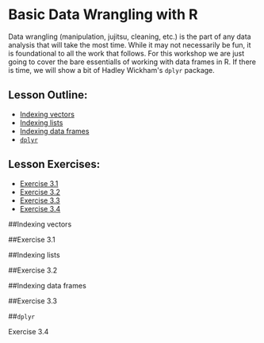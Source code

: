 # Basic Data Wrangling with R

Data wrangling (manipulation, jujitsu, cleaning, etc.) is the part of any data
analysis that will take the most time.  While it may not necessarily be fun, it
is foundational to all the work that follows.  For this workshop we are just 
going to cover the bare essentialls of working with data frames in R.  If there
is time, we will show a bit of Hadley Wickham's `dplyr` package.

## Lesson Outline:

- [Indexing vectors](#indexing-vectors)
- [Indexing lists](#indexing-lists)
- [Indexing data frames](#indexing-data-frames)
- [`dplyr`](#dplyr)

## Lesson Exercises:
- [Exercise 3.1](#exercise-31)
- [Exercise 3.2](#exercise-32)
- [Exercise 3.3](#exercise-33)
- [Exercise 3.4](#exercise-34)

##Indexing vectors

##Exercise 3.1

##Indexing lists

##Exercise 3.2

##Indexing data frames

##Exercise 3.3

##`dplyr`

Exercise 3.4
